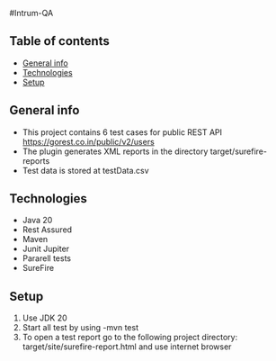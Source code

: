 #Intrum-QA
## Table of contents
* [General info](#general-info)
* [Technologies](#technologies)
* [Setup](#setup)

## General info
* This project contains 6 test cases for public REST API https://gorest.co.in/public/v2/users
* The plugin generates XML reports in the directory target/surefire-reports
* Test data is stored at testData.csv

## Technologies
* Java 20
* Rest Assured
* Maven
* Junit Jupiter
* Pararell tests
* SureFire

## Setup

1. Use JDK 20
2. Start all test by using -mvn test
3. To open a test report go to the following project directory: target/site/surefire-report.html and use internet browser
